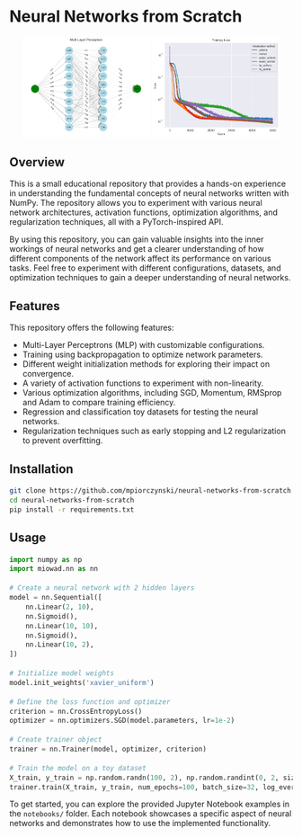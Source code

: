 # Neural Networks from Scratch

<div align="center">
    <img src="./mlp.png" width="45%"/>
    <img src="./init_methods.png" width="45%"/>
</div>


## Overview

This is a small educational repository that provides a hands-on experience in understanding the fundamental concepts of neural networks written with NumPy. The repository allows you to experiment with various neural network architectures, activation functions, optimization algorithms, and regularization techniques, all with a PyTorch-inspired API.

By using this repository, you can gain valuable insights into the inner workings of neural networks and get a clearer understanding of how different components of the network affect its performance on various tasks. Feel free to experiment with different configurations, datasets, and optimization techniques to gain a deeper understanding of neural networks.

## Features

This repository offers the following features:

* Multi-Layer Perceptrons (MLP) with customizable configurations.
* Training using backpropagation to optimize network parameters.
* Different weight initialization methods for exploring their impact on convergence.
* A variety of activation functions to experiment with non-linearity.
* Various optimization algorithms, including SGD, Momentum, RMSprop and Adam to compare training efficiency.
* Regression and classification toy datasets for testing the neural networks.
* Regularization techniques such as early stopping and L2 regularization to prevent overfitting.

## Installation

```bash
git clone https://github.com/mpiorczynski/neural-networks-from-scratch
cd neural-networks-from-scratch
pip install -r requirements.txt
```

## Usage

```python
import numpy as np
import miowad.nn as nn

# Create a neural network with 2 hidden layers
model = nn.Sequential([
    nn.Linear(2, 10),
    nn.Sigmoid(),
    nn.Linear(10, 10),
    nn.Sigmoid(),
    nn.Linear(10, 2),
])

# Initialize model weights
model.init_weights('xavier_uniform')

# Define the loss function and optimizer
criterion = nn.CrossEntropyLoss()
optimizer = nn.optimizers.SGD(model.parameters, lr=1e-2)

# Create trainer object
trainer = nn.Trainer(model, optimizer, criterion)

# Train the model on a toy dataset
X_train, y_train = np.random.randn(100, 2), np.random.randint(0, 2, size=(100, 1))
trainer.train(X_train, y_train, num_epochs=100, batch_size=32, log_every=10)
```

To get started, you can explore the provided Jupyter Notebook examples in the `notebooks/` folder. Each notebook showcases a specific aspect of neural networks and demonstrates how to use the implemented functionality.